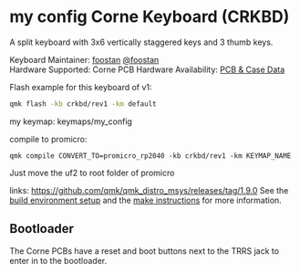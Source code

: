 # my config Corne Keyboard (CRKBD)

A split keyboard with 3x6 vertically staggered keys and 3 thumb keys.

Keyboard Maintainer: [foostan](https://github.com/foostan/) [@foostan](https://twitter.com/foostan)  
Hardware Supported: Corne PCB
Hardware Availability: [PCB & Case Data](https://github.com/foostan/crkbd)

Flash example for this keyboard of v1:

```sh
qmk flash -kb crkbd/rev1 -km default
```

my keymap:
keymaps/my_config

compile to promicro:

`
qmk compile CONVERT_TO=promicro_rp2040 -kb crkbd/rev1 -km KEYMAP_NAME
`

Just move the uf2 to root folder of promicro


links:
https://github.com/qmk/qmk_distro_msys/releases/tag/1.9.0
See the [build environment setup](https://docs.qmk.fm/#/getting_started_build_tools) and the [make instructions](https://docs.qmk.fm/#/getting_started_make_guide) for more information. 

## Bootloader

The Corne PCBs have a reset and boot buttons next to the TRRS jack to enter in to the bootloader.
